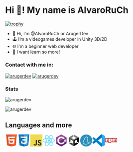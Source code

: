 # Hi 👋! My name is AlvaroRuCh
[![trophy](https://github-profile-trophy.vercel.app/?username=arugerdev&theme=onedark)](https://github.com/ryo-ma/github-profile-trophy)


- 👋 Hi, I’m @AlvaroRuCh or ArugerDev
- 🕹️ I’m a videogames developer in Unity 3D/2D
- 🌐 I'm a beginner web developer
- 📓 I want learn so more!

### Contact with me in: 
<p align="left">
<a href="https://twitter.com/arugerdev" target="_blank"><img align="center" src="https://raw.githubusercontent.com/rahuldkjain/github-profile-readme-generator/master/src/images/icons/Social/twitter.svg" alt="arugerdev" height="30" width="40" /></a>
<a href="https://linkedin.com/in/aruger" target="_blank"><img align="center" src="https://raw.githubusercontent.com/rahuldkjain/github-profile-readme-generator/master/src/images/icons/Social/linked-in-alt.svg" alt="arugerdev" height="30" width="40" /></a>
</p>

### Stats

<p><img src='https://github-readme-stats.vercel.app/api?username=arugerdev&show_icons=true&locale=en&theme=dark' alt='arugerdev'></img></p>
<p><img src='https://github-readme-stats.vercel.app/api/top-langs?username=arugerdev&show_icons=true&locale=en&layout=compact&theme=dark' alt='arugerdev'></img></p>

## Languages and more

<div style='display:flex; flex-direction:row;'>
<img width="40" height="40" src='https://raw.githubusercontent.com/devicons/devicon/master/icons/html5/html5-original.svg' alt='html icon'/>
<img width="40" height="40" src='https://raw.githubusercontent.com/devicons/devicon/master/icons/css3/css3-original.svg' alt='css3 icon'/>
<img width="40" height="40" src='https://raw.githubusercontent.com/devicons/devicon/master/icons/javascript/javascript-original.svg' alt='javascript icon'/>
<img width="40" height="40" src='https://raw.githubusercontent.com/devicons/devicon/master/icons/react/react-original.svg' alt='react icon'/>
<img width="40" height="40" src='https://raw.githubusercontent.com/devicons/devicon/master/icons/csharp/csharp-original.svg' alt='csharp icon'/>
<img width="40" height="40" src='https://raw.githubusercontent.com/devicons/devicon/master/icons/unity/unity-original.svg' alt='unity icon'/>
<img width="40" height="40" src='https://raw.githubusercontent.com/devicons/devicon/master/icons/yarn/yarn-original.svg' alt='yarn icon'/>
<img width="40" height="40" src='https://raw.githubusercontent.com/devicons/devicon/master/icons/vscode/vscode-original.svg' alt='vscode icon'/>
<img width="40" height="40" src='https://raw.githubusercontent.com/devicons/devicon/master/icons/npm/npm-original-wordmark.svg' alt='npm icon'/>
<div>
